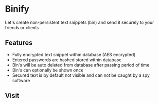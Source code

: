 # Binify

Let's create non-persistent text snippets (bin) and send it securely to your friends or clients

## Features
- Fully encrypted text snippet within database (AES encrypted)
- Entered passwords are hashed stored within database
- Bin's will be auto deleted from database after passing period of time
- Bin's can optionally be shown once
- Secured text is by default not visible and can not be caught by a spy software

## Visit

